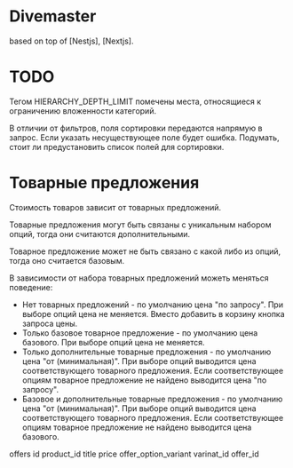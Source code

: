 # Divemaster

based on top of [Nestjs], [Nextjs].

# TODO
Тегом HIERARCHY_DEPTH_LIMIT помечены места, относящиеся к ограничению вложенности категорий.

В отличии от фильтров, поля сортировки передаются напрямую в запрос. Если указать несуществующее поле будет ошибка. Подумать, стоит ли предустановить список полей для сортировки.

# Товарные предложения
Стоимость товаров зависит от товарных предложений.

Товарные предложения могут быть связаны с уникальным набором опций, тогда они считаются дополнительными.

Товарное предложение может не быть связано с какой либо из опций, тогда оно считается базовым.

В зависимости от набора товарных предложений можеть меняться поведение:
- Нет товарных предложений - по умолчанию цена "по запросу". При выборе опций цена не меняется. Вместо добавить в корзину кнопка запроса цены.
- Только базовое товарное предложение - по умолчанию цена базового. При выборе опций цена не меняется.
- Только дополнительные товарные предложения - по умолчанию цена "от (минимальная)". При выборе опций выводится цена соответствующего товарного предложения. Если соответствующее опциям товарное предложение не найдено выводится цена "по запросу".
- Базовое и дополнительные товарные предложения - по умолчанию цена "от (минимальная)". При выборе опций выводится цена соответствующего товарного предложения. Если соответствующее опциям товарное предложение не найдено выводится цена базового.

offers
id product_id title price
offer_option_variant
varinat_id offer_id

